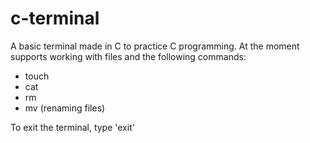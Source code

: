 # c-terminal
A basic terminal made in C to practice C programming.
At the moment supports working with files and the following commands:

- touch
- cat
- rm
- mv (renaming files)

To exit the terminal, type 'exit'

